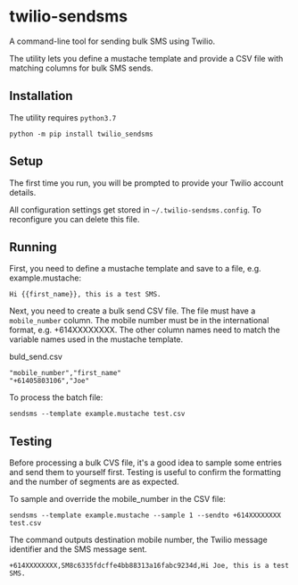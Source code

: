 # twilio-sendsms

A command-line tool for sending bulk SMS using Twilio.

The utility lets you define a mustache template and provide a CSV file with matching columns for bulk SMS sends.

## Installation

The utility requires `python3.7`

```
python -m pip install twilio_sendsms
```

## Setup

The first time you run, you will be prompted to provide your Twilio account details.

All configuration settings get stored in `~/.twilio-sendsms.config`. To reconfigure you can delete this file. 

## Running 

First, you need to define a mustache template and save to a file, e.g. example.mustache:

```
Hi {{first_name}}, this is a test SMS. 
```

Next, you need to create a bulk send CSV file. The file must have a `mobile_number` column. The mobile number must be in the international format, e.g. +614XXXXXXXX. The other column names need to match the variable names used in the mustache template.

buld_send.csv
```
"mobile_number","first_name"
"+61405803106","Joe"
```

To process the batch file:

```
sendsms --template example.mustache test.csv 
```

## Testing

Before processing a bulk CVS file, it's a good idea to sample some entries and send them to yourself first. Testing is useful to confirm the formatting and the number of segments are as expected.

To sample and override the mobile_number in the CSV file:

```
sendsms --template example.mustache --sample 1 --sendto +614XXXXXXXX test.csv
```

The command outputs destination mobile number, the Twilio message identifier and the SMS message sent.

```
+614XXXXXXXX,SM8c6335fdcffe4bb88313a16fabc9234d,Hi Joe, this is a test SMS. 
```
